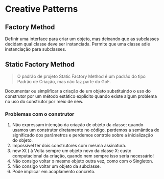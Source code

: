 # Creative Patterns

## Factory Method

Definir uma interface para criar um objeto, mas deixando que as subclasses decidam qual classe deve ser instanciada. Permite que uma classe adie instanciação para subclasses.

## Static Factory Method

> O padrão de projeto Static Factory Method é um padrão do tipo Padrão de Criação, mas não faz parte do GoF.

Documentar ou simplificar a criação de um objeto substituindo o uso do construtor por um método estático explícito quando existe algum problema no uso do construtor por meio de new.

### Problemas com o construtor

1. Não expressam intenção da criação de objeto da classe; quando usamos um construtor diretamente no código, perdemos a semântica do significado dos parâmetros e perdemos controle sobre a inicialização do objeto.
2. Impossível ter dois construtores com mesma assinatura.
3. new X( ) à Volta sempre um objeto novo da classe X: custo computacional da criação, quando nem sempre isso seria necessário!
4. Não consigo voltar o mesmo objeto outra vez, como com o Singleton.
5. Não consigo voltar um objeto da subclasse.
6. Pode implicar em acoplamento concreto.
